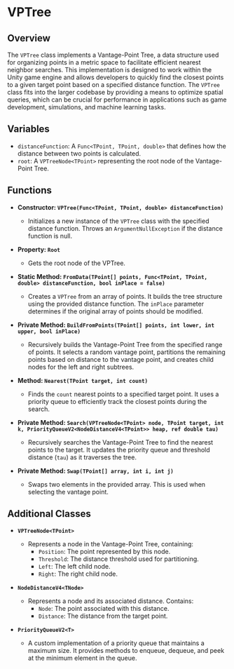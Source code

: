# VPTree

## Overview
The `VPTree` class implements a Vantage-Point Tree, a data structure used for organizing points in a metric space to facilitate efficient nearest neighbor searches. This implementation is designed to work within the Unity game engine and allows developers to quickly find the closest points to a given target point based on a specified distance function. The `VPTree` class fits into the larger codebase by providing a means to optimize spatial queries, which can be crucial for performance in applications such as game development, simulations, and machine learning tasks.

## Variables
- `distanceFunction`: A `Func<TPoint, TPoint, double>` that defines how the distance between two points is calculated.
- `root`: A `VPTreeNode<TPoint>` representing the root node of the Vantage-Point Tree.

## Functions
- **Constructor: `VPTree(Func<TPoint, TPoint, double> distanceFunction)`**
  - Initializes a new instance of the `VPTree` class with the specified distance function. Throws an `ArgumentNullException` if the distance function is null.

- **Property: `Root`**
  - Gets the root node of the VPTree.

- **Static Method: `FromData(TPoint[] points, Func<TPoint, TPoint, double> distanceFunction, bool inPlace = false)`**
  - Creates a `VPTree` from an array of points. It builds the tree structure using the provided distance function. The `inPlace` parameter determines if the original array of points should be modified.

- **Private Method: `BuildFromPoints(TPoint[] points, int lower, int upper, bool inPlace)`**
  - Recursively builds the Vantage-Point Tree from the specified range of points. It selects a random vantage point, partitions the remaining points based on distance to the vantage point, and creates child nodes for the left and right subtrees.

- **Method: `Nearest(TPoint target, int count)`**
  - Finds the `count` nearest points to a specified target point. It uses a priority queue to efficiently track the closest points during the search.

- **Private Method: `Search(VPTreeNode<TPoint> node, TPoint target, int k, PriorityQueueV2<NodeDistanceV4<TPoint>> heap, ref double tau)`**
  - Recursively searches the Vantage-Point Tree to find the nearest points to the target. It updates the priority queue and threshold distance (`tau`) as it traverses the tree.

- **Private Method: `Swap(TPoint[] array, int i, int j)`**
  - Swaps two elements in the provided array. This is used when selecting the vantage point.

## Additional Classes
- **`VPTreeNode<TPoint>`**
  - Represents a node in the Vantage-Point Tree, containing:
    - `Position`: The point represented by this node.
    - `Threshold`: The distance threshold used for partitioning.
    - `Left`: The left child node.
    - `Right`: The right child node.

- **`NodeDistanceV4<TNode>`**
  - Represents a node and its associated distance. Contains:
    - `Node`: The point associated with this distance.
    - `Distance`: The distance from the target point.

- **`PriorityQueueV2<T>`**
  - A custom implementation of a priority queue that maintains a maximum size. It provides methods to enqueue, dequeue, and peek at the minimum element in the queue.
